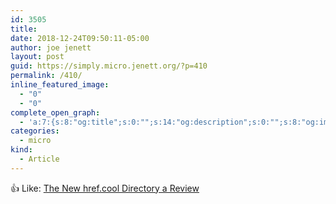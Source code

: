```yaml
---
id: 3505
title: 
date: 2018-12-24T09:50:11-05:00
author: joe jenett
layout: post
guid: https://simply.micro.jenett.org/?p=410
permalink: /410/
inline_featured_image:
  - "0"
  - "0"
complete_open_graph:
  - 'a:7:{s:8:"og:title";s:0:"";s:14:"og:description";s:0:"";s:8:"og:image";s:0:"";s:7:"og:type";s:0:"";s:12:"twitter:card";s:7:"summary";s:19:"twitter:description";s:0:"";s:15:"twitter:creator";s:0:"";}'
categories:
  - micro
kind:
  - Article
---
```

👍 Like: [The New href.cool Directory a Review](https://indieseek.xyz/2018/12/23/the-new-href-cool-directory-a-review/ "The New href.cool Directory a Review")